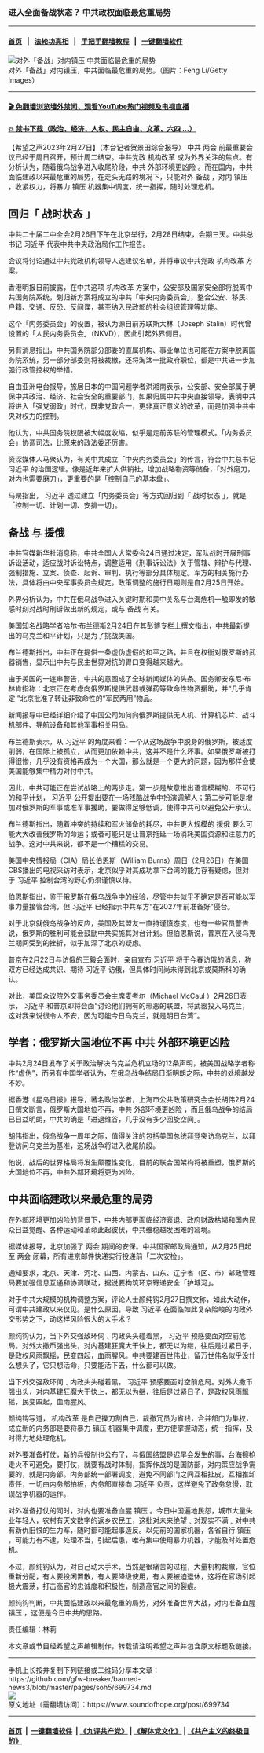 ### 进入全面备战状态？ 中共政权面临最危重局势
------------------------

#### [首页](https://github.com/gfw-breaker/banned-news3/blob/master/README.md) &nbsp;&nbsp;|&nbsp;&nbsp; [法轮功真相](https://github.com/begood0513/basic/blob/master/README.md)  &nbsp;&nbsp;|&nbsp;&nbsp; [手把手翻墙教程](https://github.com/gfw-breaker/guides/wiki)  &nbsp;&nbsp;|&nbsp;&nbsp; [一键翻墙软件](https://github.com/gfw-breaker/nogfw/blob/master/README.md)  



<div><img alt="对外「备战」对内镇压 中共面临最危重的局势" src="https://img.soundofhope.org/2023-02/1677526664165.jpg"/>
<br/><figcaption class="caption">
 对外「备战」对内镇压，中共面临最危重的局势。（图片：Feng Li/Getty Images）
</figcaption></div><hr/>

#### [ 🎬  免翻墙浏览墙外禁闻、观看YouTube热门视频及电视直播](https://github.com/gfw-breaker/HelloWorld)

#### [ 💥  禁书下载（政治、经济、人权、民主自由、文革、六四 ...）](https://github.com/gfw-breaker/books/blob/master/README.md)

<div><div class="Content__Wrapper sc-1bvya0-0 elmmKw article_body" data-checkusr="" itemprop="articleBody">
 <div id="post_place_1">
 </div>
 <p class="meta-top">
  <span class="meta">
   【希望之声2023年2月27日】（本台记者贺景田综合报导）
  </span>
  中共
  <ok href="/term/34349">
   两会
  </ok>
  前最重要会议已经于周日召开，预计周二结束。中共党政
  <ok href="/term/87451">
   机构改革
  </ok>
  成为外界关注的焦点。有分析认为，随着俄乌战争进入收尾阶段，中共
  <ok href="/term/843416">
   外部环境更凶险
  </ok>
  。而在国内，中共面临建政以来最危重的局势，在走头无路的境况下，只能对外
  <ok href="/term/112837">
   备战
  </ok>
  ，对内
  <ok href="/term/1672">
   镇压
  </ok>
  ，收紧权力，将暴力
  <ok href="/term/1672">
   镇压
  </ok>
  机器集中调度，统一指挥，随时处理危机。
 </p>
 <h2>
  <strong>
   回归「
   <ok href="/term/219709">
    战时状态
   </ok>
   」
  </strong>
 </h2>
 <p>
  中共二十届二中全会2月26日下午在北京举行，2月28日结束，会期三天。中共总书记
  <ok href="/term/1063">
   习近平
  </ok>
  代表中共中央政治局作工作报告。
 </p>
 <p>
  会议将讨论通过中共党政机构领导人选建议名单，并将审议中共党政
  <ok href="/term/87451">
   机构改革
  </ok>
  方案。
 </p>
 <p>
  香港明报日前披露，在中共这项
  <ok href="/term/87451">
   机构改革
  </ok>
  方案中，公安部及国家安全部将脱离中共国务院系统，划归新方案将成立的中共「中央内务委员会」，整合公安、移民、户籍、交通、反恐、反间谍，甚至纳入民政部的社会组织管理等功能。
 </p>
 <p>
  这个「内务委员会」的设置，被认为源自前苏联斯大林（Joseph Stalin）时代曾设置的「人民内务委员会」（NKVD），因此引起外界侧目。
 </p>
 <p>
  另有消息指出，中共国务院部分部委的直属机构、事业单位也可能在方案中脱离国务院系统，另一部分部委则将被裁撤，还将淘汰一批政府职位，都是中共进一步加强行政管控权的举措。
 </p>
 <p>
  自由亚洲电台报导，旅居日本的中国问题学者洪湘南表示，公安部、安全部属于确保中共政治、经济、社会安全的重要部门，如果归属中共中央直接领导，表明中共将进入「强党弱政」时代，既非党政合一，更非真正意义的改革，而是加强中共中央对权力的控制。
 </p>
 <p>
  他认为，中共国务院权限被大幅度收缩，似乎是走前苏联的管理模式。「内务委员会」协调司法，比原来的政法委还厉害。
 </p>
 <p>
  资深媒体人马聚认为，有关中共成立「中央内务委员会」的传言，符合中共总书记
  <ok href="/term/1063">
   习近平
  </ok>
  的治国逻辑。像是近年来扩大供销社，增加战略物资等储备，「对外磨刀，对内也需要磨刀」，更重要的是「控制自己的基本盘」。
 </p>
 <p>
  马聚指出，
  <ok href="/term/1063">
   习近平
  </ok>
  透过建立「内务委员会」等方式回归到「
  <ok href="/term/219709">
   战时状态
  </ok>
  」，就是「控制一切、计划一切、安排一切」。
 </p>
 <h2>
  <strong>
   <ok href="/term/112837">
    备战
   </ok>
   与
   <ok href="/term/769919">
    援俄
   </ok>
  </strong>
 </h2>
 <p>
  中共官媒新华社消息称，中共全国人大常委会24日通过决定，军队战时开展刑事诉讼活动，适应战时诉讼特点，调整适用《刑事诉讼法》关于管辖、辩护与代理、强制措施、立案、侦查、起诉、审判、执行等部分具体规定。军方的相关施行办法，具体将由中央军事委员会规定。政策调整的施行日期则是自2月25日开始。
 </p>
 <p>
  外界分析认为，中共在俄乌战争进入关键时期和美中关系与台海危机一触即发的敏感时刻对战时刑诉做出新的规定，或与
  <ok href="/term/112837">
   备战
  </ok>
  有关。
 </p>
 <p>
  美国知名战略学者哈尔·布兰德斯2月24日在其彭博专栏上撰文指出，中共最新提出的乌克兰和平计划，只是为了挑战美国。
 </p>
 <p>
  布兰德斯指出，中共正在提供一条虚伪虚假的和平之路，并且在权衡对俄罗斯的武器销售，显示出中共与民主世界对抗的胃口变得越来越大。
 </p>
 <p>
  由于美国的一连串警告，中共的意图成了全球新闻媒体的头条。国务卿安东尼·布林肯指称：北京正在考虑向俄罗斯提供武器或弹药等致命性物资援助，并“几乎肯定 ”北京批准了转让非致命性的“军民两用”物品。
 </p>
 <p>
  新闻报导中已经详细介绍了中国公司如何向俄罗斯提供无人机、计算机芯片、战斗机部件、导航设备和其他军事相关用品。
 </p>
 <p>
  布兰德斯表示，从
  <ok href="/term/1063">
   习近平
  </ok>
  的角度来看：一个从这场战争中脱身的俄罗斯，被适度削弱，在国际上被孤立，从而更加依赖中共，这并不是什么坏事。如果俄罗斯被打得很惨，几乎没有资格再成为一个大国，那么就是一个更大的问题，因为那样会使美国能够集中精力对付中共。
 </p>
 <p>
  因此，中共可能正在尝试战略上的两步走。第一步是故意推出语言模糊的、不可行的和平计划，
  <ok href="/term/1063">
   习近平
  </ok>
  公开提出要在一场残酷战争中扮演调解人；第二步可能是增加对俄罗斯的军事或准军事援助，要做得足够低调，使得中共可以避免公开承认。
 </p>
 <p>
  布兰德斯指出，随着冲突的持续和军火储备的耗尽，中共更大规模的
  <ok href="/term/769919">
   援俄
  </ok>
  要么可能大大改善俄罗斯的命运；或者可能只是让普京拖延一场消耗美国资源和注意力的战争。这对中共来说，都不是一个糟糕的交易。
 </p>
 <p>
  美国中央情报局（CIA）局长伯恩斯（William Burns）周日（2月26日）在美国CBS播出的电视采访时表示，北京似乎对其成功拿下台湾的能力存有疑虑，但对于
  <ok href="/term/1063">
   习近平
  </ok>
  控制台湾的野心仍须谨慎以待。
 </p>
 <p>
  伯恩斯指出，鉴于俄罗斯在俄乌战争中的经验，尽管中共似乎不确定是否可能以军事力量接管台湾，但
  <ok href="/term/1063">
   习近平
  </ok>
  已经指示中共军方“在2027年前准备好”侵台。
 </p>
 <p>
  对于北京就俄乌战争的反应，美国及其盟友一直持谨慎态度，也有一些官员警告说，俄罗斯的胜利可能会鼓励中共实施其对台计划。但伯恩斯说，普京在入侵乌克兰期间受到的挫折，似乎加深了北京的疑虑。
 </p>
 <p>
  普京在2月22日与访俄的王毅会面时，亲自宣布
  <ok href="/term/1063">
   习近平
  </ok>
  将于今春访俄的消息，称双方已经达成共识、期待
  <ok href="/term/1063">
   习近平
  </ok>
  访俄，但具体时间尚未得到北京或莫斯科的确认。
 </p>
 <p>
  对此，美国众议院外交事务委员会主席麦考尔（Michael McCaul ）2月26日表示，
  <ok href="/term/1063">
   习近平
  </ok>
  和普京即将会面“讨论他们拥有的邪恶的联盟，将武器投入乌克兰，这对我来说很令人不安，因为可能今日乌克兰，就是明日台湾”。
 </p>
 <h2>
  <strong>
   学者：俄罗斯大国地位不再 中共
   <ok href="/term/843416">
    外部环境更凶险
   </ok>
  </strong>
 </h2>
 <p>
  中共2月24日发布了关于政治解决乌克兰危机立场的12条声明，被美国战略学者称作“虚伪”，而另有中国学者认为，在俄乌战争结局日渐明朗之际，中共的处境越发不妙。
 </p>
 <p>
  据香港《星岛日报》报导，著名政治学者，上海市公共政策研究会会长胡伟2月24日撰文断言，俄罗斯大国地位不再，中共
  <ok href="/term/843416">
   外部环境更凶险
  </ok>
  ，而且俄乌战争的结局已日益明朗，中共的确是「进退维谷，几乎没有多少回旋空间」。
 </p>
 <p>
  胡伟指出，俄乌战争一周年之际，值得关注的包括美国总统拜登突访乌克兰，以拜登访问乌克兰为基准，这场战争将进入收尾阶段。
 </p>
 <p>
  他说，战后的世界格局将发生颠覆性变化，目前的联合国架构将被重塑，俄罗斯的大国地位不再，中共外部环境将更为凶险。
 </p>
 <h2>
  <strong>
   中共面临建政以来最危重的局势
  </strong>
 </h2>
 <p>
  在外部环境更加凶险的背景下，中共内部更面临经济衰退、政府财政枯竭和国内民众日益觉醒、各种运动和革命此起彼伏，中共维稳越发困难的窘境。
 </p>
 <p>
  据媒体报导，北京加强了
  <ok href="/term/34349">
   两会
  </ok>
  期间的安保。中共国家邮政局通知，从2月25日起至
  <ok href="/term/34349">
   两会
  </ok>
  闭幕，所有进京邮件快递实行投递前「二次安检」。
 </p>
 <p>
  通知要求，北京、天津、河北、山西、内蒙古、山东、辽宁省（区、市）邮政管理局要加强信息互通和协调联动，据说要构筑环京寄递安全「护城河」。
 </p>
 <p>
  对于中共大规模的机构调整方案，评论人士颜纯钩2月27日撰文称，如此大动作，可谓中共建政以来仅见。是什么原因，导致
  <ok href="/term/1063">
   习近平
  </ok>
  在面临如此复杂险峻的内政外交形势之下，动这样风险很大的大手术？
 </p>
 <p>
  颜纯钩认为，当下外交强敌环伺﹑内政头头碰着黑，
  <ok href="/term/1063">
   习近平
  </ok>
  预感要面对空前危局。对外大撒币强出头，对内基建狂魔大干快上，都无以为继，往后是过紧日子，是政权风雨飘摇，民变四起，血雨腥风。中共要建百世伟业，留万世伟名似乎没什么想头了，它只想活命，只要能活下去，什么都可以做。
 </p>
 <p>
  当下外交强敌环伺﹑内政头头碰着黑，
  <ok href="/term/1063">
   习近平
  </ok>
  预感要面对空前危局。对外大撒币强出头，对内基建狂魔大干快上，都无以为继，往后是过紧日子，是政权风雨飘摇，民变四起，血雨腥风。
 </p>
 <p>
  颜纯钩写道，
  <ok href="/term/87451">
   机构改革
  </ok>
  是自己操刀割自己，裁撤冗员为省钱，合并部门为集权，成立新的内务部是要将暴力
  <ok href="/term/1672">
   镇压
  </ok>
  机器集中调度，更方便掌握动态，统一指挥，及时得力地处理危机。
 </p>
 <p>
  对外要准备打仗，新的兵役制也公布了，与俄国结盟是迟早会发生的事，台海擦枪走火不可避免，要打仗，就要有战时体制，指挥作战的是国防部，对内策应战争需要的，就是内务部。内务部统一部署调度，避免不同部门之间互相扯皮，互相推卸责任，一切由内务部拍板，内务部直接向
  <ok href="/term/1063">
   习近平
  </ok>
  负责，这样避免了政务怠慢，耽误战争机器的运作。
 </p>
 <p>
  对外准备打仗的同时，对内也要准备血腥
  <ok href="/term/1672">
   镇压
  </ok>
  。今日中国遍地民怨，城市大量失业年轻人，农村有天文数字的返乡农民工，这批对未来绝望﹑对现实不满﹑对中共有新仇旧恨的生力军，随时都可能起事造反。以先前的国家机器，各省自行
  <ok href="/term/1672">
   镇压
  </ok>
  ，可能力有不逮，处理不当，引起后患，唯有集中使用暴力机器，才能及时处置危机。
 </p>
 <p>
  不过，颜纯钩认为，对自己动大手术，当然是很痛苦的过程，大量机构裁撤，官位重新分配，有人要投闲置散，有人要降级使用，有人要被迫退休，这将在官场引起极大震荡，打击高官的忠诚度和积极性，制造高官之间的裂痕。
 </p>
 <p>
  颜纯钩判断，中共面临建政以来最危重的局势，对外准备世界大战，对内准备血腥
  <ok href="/term/1672">
   镇压
  </ok>
  ，这便是今日中共的思路。
 </p>
 <p class="meta-btm">
  责任编辑：林莉
 </p>
 <p class="meta-btm">
  本文章或节目经希望之声编辑制作，转载请注明希望之声并包含原文标题及链接。
 </p>
</div>
</div>
<hr/>
手机上长按并复制下列链接或二维码分享本文章：<br/>
https://github.com/gfw-breaker/banned-news3/blob/master/pages/soh5/699734.md <br/>
<a href='https://github.com/gfw-breaker/banned-news3/blob/master/pages/soh5/699734.md'><img src='https://github.com/gfw-breaker/banned-news3/blob/master/pages/soh5/699734.md.png'/></a> <br/>
原文地址（需翻墙访问）：https://www.soundofhope.org/post/699734


------------------------
#### [首页](https://github.com/gfw-breaker/banned-news3/blob/master/README.md) &nbsp;|&nbsp; [一键翻墙软件](https://github.com/gfw-breaker/nogfw/blob/master/README.md) &nbsp;| [《九评共产党》](https://github.com/gfw-breaker/9ping.md/blob/master/README.md#九评之一评共产党是什么) | [《解体党文化》](https://github.com/gfw-breaker/jtdwh.md/blob/master/README.md) | [《共产主义的终极目的》](https://github.com/gfw-breaker/gczydzjmd.md/blob/master/README.md)


<img src='http://gfw-breaker.win/banned-news3/pages/soh5/699734.md' width='0px' height='0px'/>